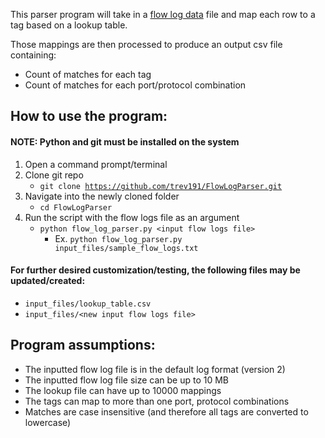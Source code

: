 This parser program will take in a [flow log data](https://docs.aws.amazon.com/vpc/latest/userguide/flow-log-records.html) file and map each row to a tag based on a lookup table.

Those mappings are then processed to produce an output csv file containing:
- Count of matches for each tag
- Count of matches for each port/protocol combination

## How to use the program:
#### NOTE: Python and git must be installed on the system
1. Open a command prompt/terminal
2. Clone git repo
   - <code>git clone https://github.com/trev191/FlowLogParser.git</code>
3. Navigate into the newly cloned folder
   - <code>cd FlowLogParser</code>
5. Run the script with the flow logs file as an argument
   - <code>python flow_log_parser.py \<input flow logs file\></code>
     - Ex. <code>python flow_log_parser.py input_files/sample_flow_logs.txt</code>

#### For further desired customization/testing, the following files may be updated/created:
  - <code>input_files/lookup_table.csv</code>
  - <code>input_files/\<new input flow logs file\></code>

## Program assumptions:
- The inputted flow log file is in the default log format (version 2)
- The inputted flow log file size can be up to 10 MB
- The lookup file can have up to 10000 mappings
- The tags can map to more than one port, protocol combinations
- Matches are case insensitive (and therefore all tags are converted to lowercase)

